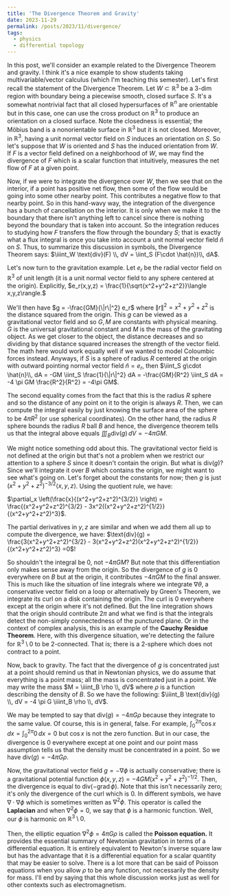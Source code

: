 ```yaml
---
title: 'The Divergence Theorem and Gravity'
date: 2023-11-29
permalink: /posts/2023/11/divergence/
tags:
  - physics
  - differential topology
---
```

In this post, we'll consider an example related to the Divergence Theorem and gravity. I think it's a nice example to show students taking multivariable/vector calculus (which I'm teaching this semester). Let's first recall the statement of the Divergence Theorem. Let $W \subset \mathbb{R}^3$ be a 3-dim region with boundary being a piecewise smooth, closed surface $S$. It's a somewhat nontrivial fact that all closed hypersurfaces of $\mathbb{R}^n$ are orientable but in this case, one can use the cross product on $\mathbb{R}^3$ to produce an orientation on a closed surface. Note the closedness is essential; the Möbius band is a nonorientable surface in $\mathbb{R}^3$ but it is not closed. Moreover, in $\mathbb{R}^3$, having a unit normal vector field on $S$ induces an orientation on $S$. So let's suppose that $W$ is oriented and $S$ has the induced orientation from $W$. If $F$ is a vector field defined on a neighborhood of $W$, we may find the divergence of $F$ which is a scalar function that intuitively, measures the net flow of $F$ at a given point.

Now, if we were to integrate the divergence over $W$, then we see that on the interior, if a point has positive net flow, then some of the flow would be going into some other nearby point. This contributes a negative flow to that nearby point. So in this hand-wavy way, the integration of the divergence has a bunch of cancellation on the interior. It is only when we make it to the boundary that there isn't anything left to cancel since there is nothing beyond the boundary that is taken into account. So the integration reduces to studying how $F$ transfers the flow through the boundary $S$; that is exactly what a flux integral is once you take into account a unit normal vector field $\hat{n}$ on $S$. Thus, to summarize this discussion in symbols, the Divergence Theorem says:
$\iiint_W \text{div}(F) \\, dV = \iint_S (F\cdot \hat{n})\\, dA$.

Let's now turn to the gravitation example. Let $e_r$ be the radial vector field on $\mathbb{R}^3$ of unit length (it is a unit normal vector field to any sphere centered at the origin). Explicitly, 
$e_r(x,y,z) = \frac{1}{\sqrt{x^2+y^2+z^2}}\langle x,y,z\rangle.$

We'll then have $g = -\frac{GM}{\|r\|^2} e_r$ where $\|r\|^2 = x^2+y^2+z^2$ is the distance squared from the origin. This $g$ can be viewed as a gravitational vector field and so $G,M$ are constants with physical meaning. $G$ is the universal gravitational constant and $M$ is the mass of the gravitating object. As we get closer to the object, the distance decreases and so dividing by that distance squared increases the strength of the vector field. The math here would work equally well if we wanted to model Coloumbic forces instead. Anyways, if $S$ is a sphere of radius $R$ centered at the origin with outward pointing normal vector field $\hat{n} = e_r$, then
$\iint_S g\cdot \hat{n}\\, dA = -GM \iint_S \frac{1}{\|r\|^2} dA = -\frac{GM}{R^2} \iint_S dA = -4 \pi GM \frac{R^2}{R^2} = -4\pi GM$.

The second equality comes from the fact that this is the radius $R$ sphere and so the distance of any point on it to the origin is always $R$. Then, we can compute the integral easily by just knowing the surface area of the sphere to be $4 \pi R^2$ (or use spherical coordinates). On the other hand, the radius $R$ sphere bounds the radius $R$ ball $B$ and hence, the divergence theorem tells us that the integral above equals
$\iiint_B \text{div}(g)\, dV = -4 \pi GM$.

We might notice something odd about this. The gravitational vector field is not defined at the origin but that's not a problem when we restrict our attention to a sphere $S$ since it doesn't contain the origin. But what is $\text{div}(g)$? Since we'll integrate it over $B$ which contains the origin, we might want to see what's going on. Let's forget about the constants for now; then $g$ is just $(x^2+y^2+z^2)^{-3/2}\langle x,y,z \rangle$. Using the quotient rule, we have:

$\partial_x \left(\frac{x}{(x^2+y^2+z^2)^{3/2}} \right) = \frac{(x^2+y^2+z^2)^{3/2} - 3x^2((x^2+y^2+z^2)^{1/2}}{(x^2+y^2+z^2)^3}$.

The partial derivatives in $y,z$ are similar and when we add them all up to compute the divergence, we have:
$\text{div}(g) = \frac{3(x^2+y^2+z^2)^{3/2} - 3(x^2+y^2+z^2)(x^2+y^2+z^2)^{1/2}}{(x^2+y^2+z^2)^3} =0$!

So shouldn't the integral be 0, not $-4\pi GM$? But note that this differentiation only makes sense away from the origin. So the divergence of $g$ is 0 everywhere on $B$ but at the origin, it contributes $-4\pi GM$ to the final answer. This is much like the situation of line integrals where we integrate $\nabla \theta$, a conservative vector field on a loop or alternatively by Green's Theorem, we integrate its curl on a disk containing the origin. The curl is 0 everywhere except at the origin where it's not defined. But the line integration shows that the origin should contribute $2\pi$ and what we find is that the integrals detect the non-simply connectedness of the punctured plane. Or in the context of complex analysis, this is an example of the **Cauchy Residue Theorem**. Here, with this divergence situation, we're detecting the failure for $\mathbb{R}^3 \setminus 0$ to be 2-connected. That is; there is a 2-sphere which does not contract to a point. 

Now, back to gravity. The fact that the divergence of $g$ is concentrated just at a point should remind us that in Newtonian physics, we do assume that everything is a point mass; all the mass is concentrated just in a point. We may write the mass $M = \iiint_B \rho \\, dV$ where $\rho$ is a function describing the density of $B$. So we have the following:
$\iiint_B \text{div}(g) \\, dV = -4 \pi G \iiint_B \rho \\, dV$.

We may be tempted to say that $\text{div}(g) = -4\pi G\rho$ because they integrate to the same value. Of course, this is in general, false. For example, $\int^{2\pi}_0 \cos x\,dx = \int^{2\pi}_0 0 \,dx = 0$ but $\cos x$ is not the zero function. But in our case, the divergence is 0 everywhere except at one point and our point mass assumption tells us that the density must be concentrated in a point. So we have $\text{div}(g) = -4\pi G\rho$.

Now, the gravitational vector field $g = -\nabla \phi$ is actually conservative; there is a gravitational potential function $\phi(x,y,z) = -4GM(x^2+y^2+z^2)^{-1/2}$. Then, the divergence is equal to $\text{div}(-\text{grad}\, \phi)$. Note that this isn't necessarily zero; it's only the divergence of the curl which is 0. In different symbols, we have $\nabla \cdot \nabla \phi$ which is sometimes written as $\nabla^2 \phi$. This operator is called the **Laplacian** and when $\nabla^2 \phi = 0$, we say that $\phi$ is a harmonic function. Well, our $\phi$ is harmonic on $\mathbb{R}^3 \setminus 0$.

Then, the elliptic equation $\nabla^2 \phi = 4 \pi G\rho$ is called the **Poisson equation.** It provides the essential summary of Newtonian gravitation in terms of a differential equation. It is entirely equivalent to Newton's inverse square law but has the advantage that it is a differential equation for a scalar quantity that may be easier to solve. There is a lot more that can be said of Poisson equations when you allow $\rho$ to be any function, not necessarily the density for mass. I'll end by saying that this whole discussion works just as well for other contexts such as electromagnetism.

